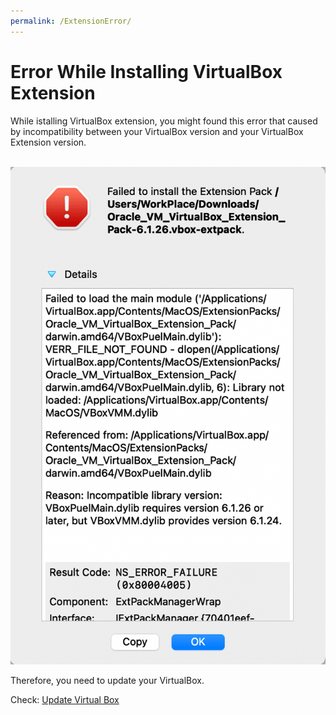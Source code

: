 ```yaml
---
permalink: /ExtensionError/
---
```


# Error While Installing VirtualBox Extension

While istalling VirtualBox extension, you might found this error that caused by incompatibility between your VirtualBox version and your VirtualBox Extension version. <br><br>

![](./public/1.png)

Therefore, you need to update your VirtualBox.

Check: [Update Virtual Box](https://FXDROS.github.io/os212/UpdateVirtualBox/)
